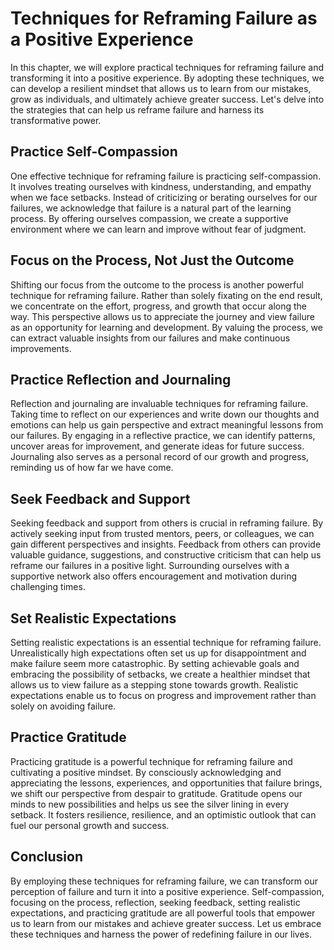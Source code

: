 # Techniques for Reframing Failure as a Positive Experience

In this chapter, we will explore practical techniques for reframing failure and transforming it into a positive experience. By adopting these techniques, we can develop a resilient mindset that allows us to learn from our mistakes, grow as individuals, and ultimately achieve greater success. Let's delve into the strategies that can help us reframe failure and harness its transformative power.

## Practice Self-Compassion

One effective technique for reframing failure is practicing self-compassion. It involves treating ourselves with kindness, understanding, and empathy when we face setbacks. Instead of criticizing or berating ourselves for our failures, we acknowledge that failure is a natural part of the learning process. By offering ourselves compassion, we create a supportive environment where we can learn and improve without fear of judgment.

## Focus on the Process, Not Just the Outcome

Shifting our focus from the outcome to the process is another powerful technique for reframing failure. Rather than solely fixating on the end result, we concentrate on the effort, progress, and growth that occur along the way. This perspective allows us to appreciate the journey and view failure as an opportunity for learning and development. By valuing the process, we can extract valuable insights from our failures and make continuous improvements.

## Practice Reflection and Journaling

Reflection and journaling are invaluable techniques for reframing failure. Taking time to reflect on our experiences and write down our thoughts and emotions can help us gain perspective and extract meaningful lessons from our failures. By engaging in a reflective practice, we can identify patterns, uncover areas for improvement, and generate ideas for future success. Journaling also serves as a personal record of our growth and progress, reminding us of how far we have come.

## Seek Feedback and Support

Seeking feedback and support from others is crucial in reframing failure. By actively seeking input from trusted mentors, peers, or colleagues, we can gain different perspectives and insights. Feedback from others can provide valuable guidance, suggestions, and constructive criticism that can help us reframe our failures in a positive light. Surrounding ourselves with a supportive network also offers encouragement and motivation during challenging times.

## Set Realistic Expectations

Setting realistic expectations is an essential technique for reframing failure. Unrealistically high expectations often set us up for disappointment and make failure seem more catastrophic. By setting achievable goals and embracing the possibility of setbacks, we create a healthier mindset that allows us to view failure as a stepping stone towards growth. Realistic expectations enable us to focus on progress and improvement rather than solely on avoiding failure.

## Practice Gratitude

Practicing gratitude is a powerful technique for reframing failure and cultivating a positive mindset. By consciously acknowledging and appreciating the lessons, experiences, and opportunities that failure brings, we shift our perspective from despair to gratitude. Gratitude opens our minds to new possibilities and helps us see the silver lining in every setback. It fosters resilience, resilience, and an optimistic outlook that can fuel our personal growth and success.

## Conclusion

By employing these techniques for reframing failure, we can transform our perception of failure and turn it into a positive experience. Self-compassion, focusing on the process, reflection, seeking feedback, setting realistic expectations, and practicing gratitude are all powerful tools that empower us to learn from our mistakes and achieve greater success. Let us embrace these techniques and harness the power of redefining failure in our lives.
